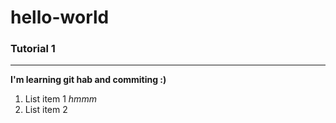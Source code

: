 # hello-world
### Tutorial 1
------------------------------------
**I'm learning git hab and commiting :)**

1. List item 1 *hmmm*
2. List item 2
